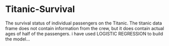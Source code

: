 # Titanic-Survival
The survival status of individual passengers on the Titanic. The titanic data frame does not contain information from the crew, but it does contain actual ages of half of the passengers.
i have used LOGISTIC REGRESSION to build the model...
